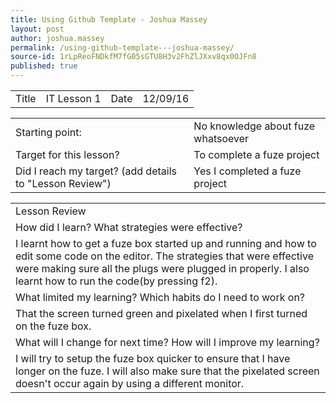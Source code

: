 ```yaml
---
title: Using Github Template - Joshua Massey
layout: post
author: joshua.massey
permalink: /using-github-template---joshua-massey/
source-id: 1rLpReoFNDkfM7fG05sGTU8H3v2FhZlJXxv8qx0OJFn8
published: true
---
```

<table>
  <tr>
    <td>Title</td>
    <td>IT Lesson 1</td>
    <td>Date</td>
    <td>12/09/16</td>
  </tr>
</table>


<table>
  <tr>
    <td>Starting point:</td>
    <td>No knowledge about fuze whatsoever </td>
  </tr>
  <tr>
    <td>Target for this lesson?</td>
    <td>To complete a fuze project</td>
  </tr>
  <tr>
    <td>Did I reach my target? 
(add details to "Lesson Review")</td>
    <td>Yes I completed a fuze project </td>
  </tr>
</table>


<table>
  <tr>
    <td>Lesson Review</td>
  </tr>
  <tr>
    <td>How did I learn? What strategies were effective? </td>
  </tr>
  <tr>
    <td>I learnt how to get a fuze box started up and running and how to edit some code on the editor. The strategies that were effective were making sure all the plugs were plugged in properly. I also learnt how to run the code(by pressing f2).
</td>
  </tr>
  <tr>
    <td>What limited my learning? Which habits do I need to work on? </td>
  </tr>
  <tr>
    <td>That the screen turned green and pixelated when I first turned on the fuze box.</td>
  </tr>
  <tr>
    <td>What will I change for next time? How will I improve my learning?</td>
  </tr>
  <tr>
    <td>I will try to setup the fuze box quicker to ensure that I have longer on the fuze. I will also make sure that the pixelated screen doesn't occur again by using a different monitor.</td>
  </tr>
</table>


